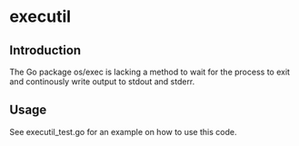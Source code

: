 # executil

## Introduction

The Go package os/exec is lacking a method to wait for the process to 
exit and continously write output to stdout and stderr.

## Usage

See executil_test.go for an example on how to use this code.

